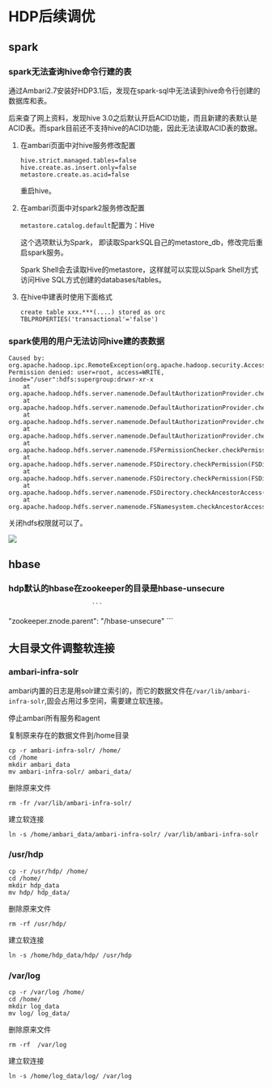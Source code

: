 # HDP后续调优

## spark

### spark无法查询hive命令行建的表

通过Ambari2.7安装好HDP3.1后，发现在spark-sql中无法读到hive命令行创建的数据库和表。

后来查了网上资料，发现hive 3.0之后默认开启ACID功能，而且新建的表默认是ACID表。而spark目前还不支持hive的ACID功能，因此无法读取ACID表的数据。


1. 在ambari页面中对hive服务修改配置

   ```
   hive.strict.managed.tables=false
   hive.create.as.insert.only=false
   metastore.create.as.acid=false
   ```

   重启hive。

2. 在ambari页面中对spark2服务修改配置

   `metastore.catalog.default`配置为：Hive

   这个选项默认为Spark， 即读取SparkSQL自己的metastore_db，修改完后重启spark服务。

   Spark Shell会去读取Hive的metastore，这样就可以实现以Spark Shell方式访问Hive SQL方式创建的databases/tables。

   

3. 在hive中建表时使用下面格式

   ```
   create table xxx.***(....) stored as orc TBLPROPERTIES('transactional'='false')
   ```




### spark使用的用户无法访问hive建的表数据

```
Caused by: org.apache.hadoop.ipc.RemoteException(org.apache.hadoop.security.AccessControlException): Permission denied: user=root, access=WRITE, inode="/user":hdfs:supergroup:drwxr-xr-x
	at org.apache.hadoop.hdfs.server.namenode.DefaultAuthorizationProvider.checkFsPermission(DefaultAuthorizationProvider.java:279)
	at org.apache.hadoop.hdfs.server.namenode.DefaultAuthorizationProvider.check(DefaultAuthorizationProvider.java:260)
	at org.apache.hadoop.hdfs.server.namenode.DefaultAuthorizationProvider.check(DefaultAuthorizationProvider.java:240)
	at org.apache.hadoop.hdfs.server.namenode.DefaultAuthorizationProvider.checkPermission(DefaultAuthorizationProvider.java:162)
	at org.apache.hadoop.hdfs.server.namenode.FSPermissionChecker.checkPermission(FSPermissionChecker.java:152)
	at org.apache.hadoop.hdfs.server.namenode.FSDirectory.checkPermission(FSDirectory.java:3529)
	at org.apache.hadoop.hdfs.server.namenode.FSDirectory.checkPermission(FSDirectory.java:3512)
	at org.apache.hadoop.hdfs.server.namenode.FSDirectory.checkAncestorAccess(FSDirectory.java:3494)
	at org.apache.hadoop.hdfs.server.namenode.FSNamesystem.checkAncestorAccess(FSNamesystem.java:6599)

```

关闭hdfs权限就可以了。

![](http://image-picgo.test.upcdn.net/img/20200116140436.png)



## hbase

### hdp默认的hbase在zookeeper的目录是hbase-unsecure

                           ```
 "zookeeper.znode.parent": "/hbase-unsecure"
                           ```





## 大目录文件调整软连接

### ambari-infra-solr

ambari内置的日志是用solr建立索引的，而它的数据文件在`/var/lib/ambari-infra-solr`,固会占用过多空间，需要建立软连接。

停止ambari所有服务和agent

复制原来存在的数据文件到/home目录

```
cp -r ambari-infra-solr/ /home/
cd /home
mkdir ambari_data
mv ambari-infra-solr/ ambari_data/
```

删除原来文件

```
rm -fr /var/lib/ambari-infra-solr/
```

建立软连接

```
ln -s /home/ambari_data/ambari-infra-solr/ /var/lib/ambari-infra-solr
```





### /usr/hdp

```
cp -r /usr/hdp/ /home/
cd /home/
mkdir hdp_data
mv hdp/ hdp_data/
```

删除原来文件

```
rm -rf /usr/hdp/
```

建立软连接

```
ln -s /home/hdp_data/hdp/ /usr/hdp
```





### /var/log

```
cp -r /var/log /home/
cd /home/
mkdir log_data
mv log/ log_data/
```

删除原来文件

```
rm -rf  /var/log
```

建立软连接

```
ln -s /home/log_data/log/ /var/log
```



